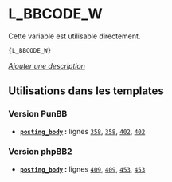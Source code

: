 # L_BBCODE_W


Cette variable est utilisable directement.

```html
{L_BBCODE_W}
```

[*Ajouter une description*](https://fa-tvars.appspot.com/var/L_BBCODE_W)

## Utilisations dans les templates

### Version PunBB
* __[`posting_body`](../tpl/var/punbb/posting_body.md#readme) :__ lignes [`358`](../tpl/src/punbb/posting_body.tpl#L358), [`358`](../tpl/src/punbb/posting_body.tpl#L358), [`402`](../tpl/src/punbb/posting_body.tpl#L402), [`402`](../tpl/src/punbb/posting_body.tpl#L402)

### Version phpBB2
* __[`posting_body`](../tpl/var/subsilver/posting_body.md#readme) :__ lignes [`409`](../tpl/src/subsilver/posting_body.tpl#L409), [`409`](../tpl/src/subsilver/posting_body.tpl#L409), [`453`](../tpl/src/subsilver/posting_body.tpl#L453), [`453`](../tpl/src/subsilver/posting_body.tpl#L453)